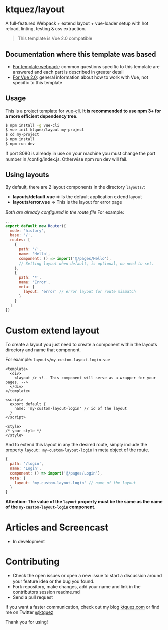# ktquez/layout

A full-featured Webpack + extend layout + vue-loader setup with hot reload, linting, testing & css extraction.

> This template is Vue 2.0 compatible

## Documentation where this template was based

- [For template webpack](http://vuejs-templates.github.io/webpack): common questions specific to this template are answered and each part is described in greater detail
- [For Vue 2.0](http://vuejs.org/guide/): general information about how to work with Vue, not specific to this template

## Usage

This is a project template for [vue-cli](https://github.com/vuejs/vue-cli). **It is recommended to use npm 3+ for a more efficient dependency tree.**

``` bash
$ npm install -g vue-cli
$ vue init ktquez/layout my-project
$ cd my-project
$ npm install
$ npm run dev
```

If port 8080 is already in use on your machine you must change the port number in /config/index.js. Otherwise npm run dev will fail.

## Using layouts

By default, there are 2 layout components in the directory `layouts/`:
- **layouts/default.vue** => Is the default application extend layout
- **layouts/error.vue** => This is the layout for error page

*Both are already configured in the route file*
For example:
```javascript
...
export default new Router({
  mode: 'history',
  base: '/',
  routes: [
    {
      path: '/',
      name: 'Hello',
      component: () => import('@/pages/Hello'),
      // Setting layout when default, is optional, no need to set.
    },
    {
      path: '*',
      name: 'Error',
      meta: {
        layout: 'error' // error layout for route mismatch
      }
    }
  ]
})

```

# Custom extend layout

To create a layout you just need to create a component within the layouts directory and name that component.  

For example:
`layouts/my-custom-layout-login.vue`

```vue
<template>
  <div>
    <layout /> <!-- This component will serve as a wrapper for your pages. -->
  </div>
</template>

<script>
  export default {
    name: 'my-custom-layout-login' // id of the layout
  }
</script>

<style>
/* your style */
</style>
```

And to extend this layout in any the desired route, simply include the property `layout: my-custom-layout-login` in meta object of the route.
```javascript
{
  path: '/login',
  name: 'Login',
  component: () => import('@/pages/Login'),
  meta: {
    layout: 'my-custom-layout-login' // name of the layout
  }
}
```

**Attention: The value of the `layout` property must be the same as the name of the `my-custom-layout-login` component.**

# Articles and Screencast

- In development

# Contributing

- Check the open issues or open a new issue to start a discussion around your feature idea or the bug you found.
- Fork repository, make changes, add your name and link in the contributors session readme.md
- Send a pull request

If you want a faster communication, check out my blog [ktquez.com](https://ktquez.com) or find me on Twitter [@ktquez](https://twitter.com/ktquez)

Thank you for using!
